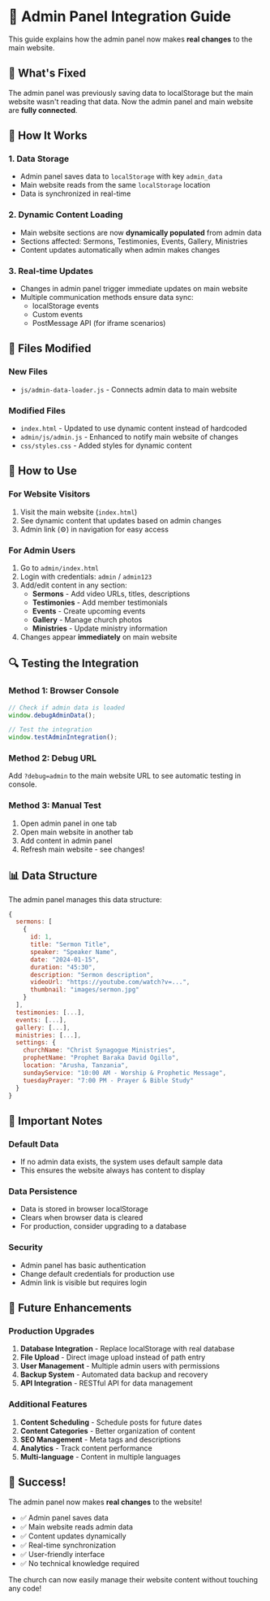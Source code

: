 # 🔗 Admin Panel Integration Guide

This guide explains how the admin panel now makes **real changes** to the main website.

## 🚀 What's Fixed

The admin panel was previously saving data to localStorage but the main website wasn't reading that data. Now the admin panel and main website are **fully connected**.

## 🔧 How It Works

### 1. **Data Storage**
- Admin panel saves data to `localStorage` with key `admin_data`
- Main website reads from the same `localStorage` location
- Data is synchronized in real-time

### 2. **Dynamic Content Loading**
- Main website sections are now **dynamically populated** from admin data
- Sections affected: Sermons, Testimonies, Events, Gallery, Ministries
- Content updates automatically when admin makes changes

### 3. **Real-time Updates**
- Changes in admin panel trigger immediate updates on main website
- Multiple communication methods ensure data sync:
  - localStorage events
  - Custom events
  - PostMessage API (for iframe scenarios)

## 📁 Files Modified

### New Files
- `js/admin-data-loader.js` - Connects admin data to main website

### Modified Files
- `index.html` - Updated to use dynamic content instead of hardcoded
- `admin/js/admin.js` - Enhanced to notify main website of changes
- `css/styles.css` - Added styles for dynamic content

## 🎯 How to Use

### For Website Visitors
1. Visit the main website (`index.html`)
2. See dynamic content that updates based on admin changes
3. Admin link (⚙️) in navigation for easy access

### For Admin Users
1. Go to `admin/index.html`
2. Login with credentials: `admin` / `admin123`
3. Add/edit content in any section:
   - **Sermons** - Add video URLs, titles, descriptions
   - **Testimonies** - Add member testimonials
   - **Events** - Create upcoming events
   - **Gallery** - Manage church photos
   - **Ministries** - Update ministry information
4. Changes appear **immediately** on main website

## 🔍 Testing the Integration

### Method 1: Browser Console
```javascript
// Check if admin data is loaded
window.debugAdminData();

// Test the integration
window.testAdminIntegration();
```

### Method 2: Debug URL
Add `?debug=admin` to the main website URL to see automatic testing in console.

### Method 3: Manual Test
1. Open admin panel in one tab
2. Open main website in another tab
3. Add content in admin panel
4. Refresh main website - see changes!

## 📊 Data Structure

The admin panel manages this data structure:

```javascript
{
  sermons: [
    {
      id: 1,
      title: "Sermon Title",
      speaker: "Speaker Name",
      date: "2024-01-15",
      duration: "45:30",
      description: "Sermon description",
      videoUrl: "https://youtube.com/watch?v=...",
      thumbnail: "images/sermon.jpg"
    }
  ],
  testimonies: [...],
  events: [...],
  gallery: [...],
  ministries: [...],
  settings: {
    churchName: "Christ Synagogue Ministries",
    prophetName: "Prophet Baraka David Ogillo",
    location: "Arusha, Tanzania",
    sundayService: "10:00 AM - Worship & Prophetic Message",
    tuesdayPrayer: "7:00 PM - Prayer & Bible Study"
  }
}
```

## 🚨 Important Notes

### Default Data
- If no admin data exists, the system uses default sample data
- This ensures the website always has content to display

### Data Persistence
- Data is stored in browser localStorage
- Clears when browser data is cleared
- For production, consider upgrading to a database

### Security
- Admin panel has basic authentication
- Change default credentials for production use
- Admin link is visible but requires login

## 🔄 Future Enhancements

### Production Upgrades
1. **Database Integration** - Replace localStorage with real database
2. **File Upload** - Direct image upload instead of path entry
3. **User Management** - Multiple admin users with permissions
4. **Backup System** - Automated data backup and recovery
5. **API Integration** - RESTful API for data management

### Additional Features
1. **Content Scheduling** - Schedule posts for future dates
2. **Content Categories** - Better organization of content
3. **SEO Management** - Meta tags and descriptions
4. **Analytics** - Track content performance
5. **Multi-language** - Content in multiple languages

## 🎉 Success!

The admin panel now makes **real changes** to the website! 

- ✅ Admin panel saves data
- ✅ Main website reads admin data
- ✅ Content updates dynamically
- ✅ Real-time synchronization
- ✅ User-friendly interface
- ✅ No technical knowledge required

The church can now easily manage their website content without touching any code!
